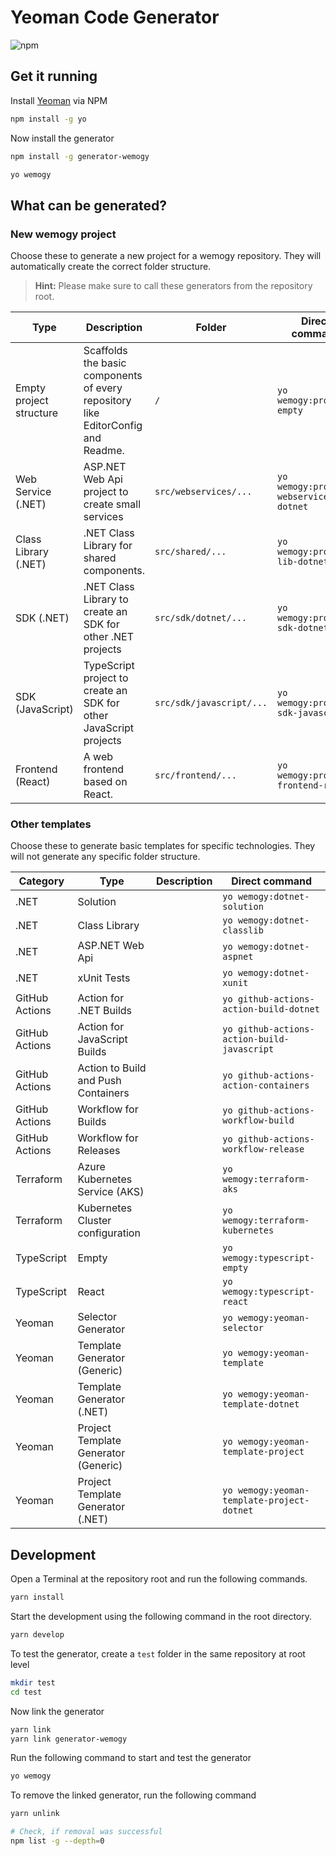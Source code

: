 # Yeoman Code Generator

![npm](https://img.shields.io/npm/v/generator-wemogy)

## Get it running

Install [Yeoman](https://yeoman.io/) via NPM

```bash
npm install -g yo
```

Now install the generator

```bash
npm install -g generator-wemogy
```

```bash
yo wemogy
```

## What can be generated?

### New wemogy project

Choose these to generate a new project for a wemogy repository. They will automatically create the correct folder structure.

> **Hint:** Please make sure to call these generators from the repository root.

| Type | Description | Folder | Direct command |
|---|---|---|---|
| Empty project structure | Scaffolds the basic components of every repository like EditorConfig and Readme. | `/` | `yo wemogy:project-empty` |
| Web Service (.NET) | ASP.NET Web Api project to create small services | `src/webservices/...` | `yo wemogy:project-webservice-dotnet` |
| Class Library (.NET) | .NET Class Library for shared components. | `src/shared/...` | `yo wemogy:project-lib-dotnet` |
| SDK (.NET) | .NET Class Library to create an SDK for other .NET projects | `src/sdk/dotnet/...` | `yo wemogy:project-sdk-dotnet` |
| SDK (JavaScript) | TypeScript project to create an SDK for other JavaScript projects | `src/sdk/javascript/...` | `yo wemogy:project-sdk-javascript` |
| Frontend (React) | A web frontend based on React. | `src/frontend/...` | `yo wemogy:project-frontend-react` |

### Other templates

Choose these to generate basic templates for specific technologies. They will not generate any specific folder structure.

| Category | Type | Description | Direct command |
|---|---|---|---|
| .NET | Solution |  | `yo wemogy:dotnet-solution` |
| .NET | Class Library |  | `yo wemogy:dotnet-classlib` |
| .NET | ASP.NET Web Api |  | `yo wemogy:dotnet-aspnet` |
| .NET | xUnit Tests |  | `yo wemogy:dotnet-xunit` |
| GitHub Actions | Action for .NET Builds |  | `yo github-actions-action-build-dotnet` |
| GitHub Actions | Action for JavaScript Builds |  | `yo github-actions-action-build-javascript` |
| GitHub Actions | Action to Build and Push Containers |  | `yo github-actions-action-containers` |
| GitHub Actions | Workflow for Builds |  | `yo github-actions-workflow-build` |
| GitHub Actions | Workflow for Releases |  | `yo github-actions-workflow-release` |
| Terraform | Azure Kubernetes Service (AKS) |  | `yo wemogy:terraform-aks` |
| Terraform | Kubernetes Cluster configuration |  | `yo wemogy:terraform-kubernetes` |
| TypeScript | Empty |  | `yo wemogy:typescript-empty` |
| TypeScript | React |  | `yo wemogy:typescript-react` |
| Yeoman | Selector Generator |  | `yo wemogy:yeoman-selector` |
| Yeoman | Template Generator (Generic) |  | `yo wemogy:yeoman-template` |
| Yeoman | Template Generator (.NET) |  | `yo wemogy:yeoman-template-dotnet` |
| Yeoman | Project Template Generator (Generic) |  | `yo wemogy:yeoman-template-project` |
| Yeoman | Project Template Generator (.NET) |  | `yo wemogy:yeoman-template-project-dotnet` |

## Development

Open a Terminal at the repository root and run the following commands.

```bash
yarn install
```

Start the development using the following command in the root directory.

```bash
yarn develop
```

To test the generator, create a `test` folder in the same repository at root level

```bash
mkdir test
cd test
```

Now link the generator

```bash
yarn link
yarn link generator-wemogy
```

Run the following command to start and test the generator

```bash
yo wemogy
```

To remove the linked generator, run the following command

```bash
yarn unlink

# Check, if removal was successful
npm list -g --depth=0
```
